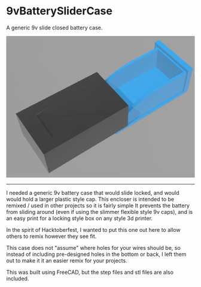 # 9vBatterySliderCase
A generic 9v slide closed battery case.

![Rendering](/rendering.png?raw=true "Rendering")

---

I needed a generic 9v battery case that would slide locked, and would would hold a larger plastic style cap.  This encloser is intended to be remixed / used in other projects so it is fairly simple  It prevents the battery from sliding around (even if using the slimmer flexible style 9v caps), and is an easy print for a locking style box on any style 3d printer.

In the spirit of Hacktoberfest, I wanted to put this one out here to allow others to remix however they see fit.

This case does not "assume" where holes for your wires should be, so instead of including pre-designed holes in the bottom or back, I left them out to make it it an easier remix for your projects.

This was built using FreeCAD, but the step files and stl files are also included.